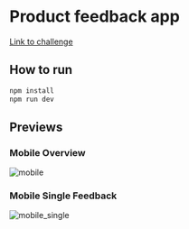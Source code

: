 # Product feedback app

[Link to challenge](https://www.frontendmentor.io/challenges/product-feedback-app-wbvUYqjR6)

## How to run

```bash
npm install
npm run dev
```

## Previews

### Mobile Overview
![mobile](https://x0.at/4eVb.png)

### Mobile Single Feedback
![mobile_single](https://x0.at/kjQy.png)